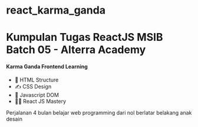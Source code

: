 # react_karma_ganda
<h1>Kumpulan Tugas ReactJS MSIB Batch 05 - Alterra Academy</h1>

<h4>Karma Ganda Frontend Learning</h4> 
<ul>
    <li>
      🤖 HTML Structure
    </li>
    <li>
     ✍️ CSS Design
    </li>
    <li>
      🦾 Javascript DOM
    </li>
    <li>
      👨‍💻 React JS Mastery
    </li>
</ul>
<p>Perjalanan 4 bulan belajar web programming dari nol berlatar belakang anak desain</p>
